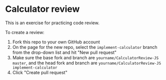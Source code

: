 # Calculator review

This is an exercise for practicing code review.

To create a review:

1. Fork this repo to your own GitHub account
2. On the page for the new repo, select the `implement-calculator` branch from
  the drop-down list and hit "New pull request"
3. Make sure the base fork and branch are `yourname/CalculatorReview-JS master`,
  and the head fork and branch are
  `yourname/CalculatorReview-JS implement-calculator`
4. Click "Create pull request"  

